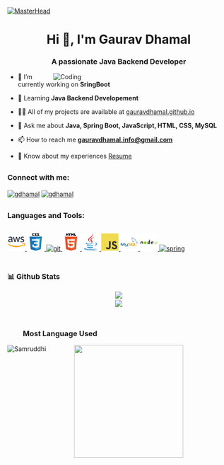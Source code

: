 [![MasterHead](https://i.postimg.cc/y8df5xHX/Untitled-modified.png)](https://gauravdhamal.github.io/)

<h1 align="center">Hi 👋, I'm Gaurav Dhamal</h1>
<h3 align="center">A passionate Java Backend Developer</h3>

<img align="right" alt="Coding" width="400" src="https://user-images.githubusercontent.com/35347777/144943077-952d450d-6d68-4135-8099-3dc8b589b761.gif" />
<!-- <p align="left"> <img src="https://komarev.com/ghpvc/?username=gauravdhamal&label=Profile%20views&color=0e75b6&style=flat" alt="gauravdhamal" /> </p> -->

- 🔭 I’m currently working on **SringBoot**

- 🌱 Learning **Java Backend Developement**

- 👨‍💻 All of my projects are available at [gauravdhamal.github.io](https://gauravdhamal.github.io/)

- 💬 Ask me about **Java, Spring Boot, JavaScript, HTML, CSS, MySQL**

- 📫 How to reach me **gauravdhamal.info@gmail.com**

- 📄 Know about my experiences [Resume](https://drive.google.com/drive/u/1/folders/1aVailb3oUWko44w1_V3AutWfCqk0yWWU)

<h3 align="left" style="margin-top: 30px">Connect with me:</h3>
<p align="left">
<a href="https://linkedin.com/in/gauravdhamal" target="blank"><img align="center" src="https://raw.githubusercontent.com/rahuldkjain/github-profile-readme-generator/master/src/images/icons/Social/linked-in-alt.svg" alt="gdhamal" height="30" width="40" /></a>
<a href="https://www.leetcode.com/https://leetcode.com/gauravdhamal11/" target="blank"><img align="center" src="https://raw.githubusercontent.com/rahuldkjain/github-profile-readme-generator/master/src/images/icons/Social/leet-code.svg" alt="gdhamal" height="30" width="40" /></a>
</p>
<!-- <p align="left"> <a href="https://github.com/ryo-ma/github-profile-trophy"><img src="https://github-profile-trophy.vercel.app/?username=gauravdhamal" alt="gdhamal" /></a> </p> -->

<h3 align="left" style="margin-top: 30px">Languages and Tools:</h3> 
<div style="display: flex; justify-content:space-between;gap: 20px;">
<p align="left"> 
<a href="https://aws.amazon.com" target="_blank" rel="noreferrer"><img src="https://raw.githubusercontent.com/devicons/devicon/master/icons/amazonwebservices/amazonwebservices-original-wordmark.svg" alt="aws" width="40" height="40"/> </a> 
<a href="https://www.w3schools.com/css/" target="_blank" rel="noreferrer"> <img src="https://raw.githubusercontent.com/devicons/devicon/master/icons/css3/css3-original-wordmark.svg" alt="css3" width="40" height="40"/> </a> 
<a href="https://git-scm.com/" target="_blank" rel="noreferrer"> <img src="https://www.vectorlogo.zone/logos/git-scm/git-scm-icon.svg" alt="git" width="40" height="40"/> </a>
<a href="https://www.w3.org/html/" target="_blank" rel="noreferrer"> <img src="https://raw.githubusercontent.com/devicons/devicon/master/icons/html5/html5-original-wordmark.svg" alt="html5" width="40" height="40"/> </a> 
<a href="https://www.java.com" target="_blank" rel="noreferrer"> <img src="https://raw.githubusercontent.com/devicons/devicon/master/icons/java/java-original.svg" alt="java" width="40" height="40"/> </a> 
<a href="https://developer.mozilla.org/en-US/docs/Web/JavaScript" target="_blank" rel="noreferrer"> <img src="https://raw.githubusercontent.com/devicons/devicon/master/icons/javascript/javascript-original.svg" alt="javascript" width="40" height="40"/> </a> 
<a href="https://www.mysql.com/" target="_blank" rel="noreferrer"> <img src="https://raw.githubusercontent.com/devicons/devicon/master/icons/mysql/mysql-original-wordmark.svg" alt="mysql" width="40" height="40"/> </a> 
<a href="https://nodejs.org" target="_blank" rel="noreferrer"> <img src="https://raw.githubusercontent.com/devicons/devicon/master/icons/nodejs/nodejs-original-wordmark.svg" alt="nodejs" width="40" height="40"/> </a> 
<a href="https://spring.io/" target="_blank" rel="noreferrer"> <img src="https://www.vectorlogo.zone/logos/springio/springio-icon.svg" alt="spring" width="40" height="40"/> </a> </p>
</div>

<h3 style="margin-top: 30px">📊 Github Stats</h3>
<p align="center">
   <img align="center"  src="https://github-readme-streak-stats.herokuapp.com/?user=gauravdhamal&theme=dark" /> <br \>
   <img align="center" src="https://github-readme-stats.vercel.app/api?username=gauravdhamal&show_icons=true&locale=en&theme=dark"/>
</p>
<!-- <h3 align="center"> 
  Visitor count <br>
  <img src="https://profile-counter.glitch.me/gauravdhamal/count.svg" />
</h3> -->
<h3 style="margin-top: 50px; margin-left: 35px">Most Language Used</h3>

<div>
  <img align="left" src="https://github-readme-stats.vercel.app/api/top-langs/?username=gauravdhamal&theme=radical&langs_count=8" alt="Samruddhi" height="260px" width="25%" />
  <img align="right" src="https://activity-graph.herokuapp.com/graph?username=gauravdhamal&theme=gruvbox&hide_border=true&area=true" height="255px" width="70%"/>
<div>
